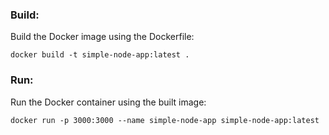 ### Build:

Build the Docker image using the Dockerfile:

```
docker build -t simple-node-app:latest .
```

### Run:

Run the Docker container using the built image:
```
docker run -p 3000:3000 --name simple-node-app simple-node-app:latest
```